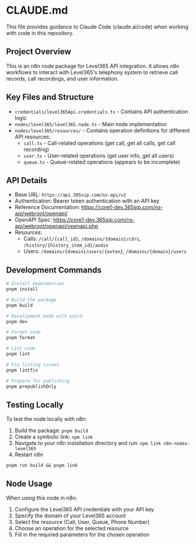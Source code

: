 # CLAUDE.md

This file provides guidance to Claude Code (claude.ai/code) when working with code in this repository.

## Project Overview

This is an n8n node package for Level365 API integration. It allows n8n workflows to interact with Level365's telephony system to retrieve call records, call recordings, and user information.

## Key Files and Structure

- `credentials/level365Api.credentials.ts` - Contains API authentication logic
- `nodes/level365/level365.node.ts` - Main node implementation
- `nodes/level365/resources/` - Contains operation definitions for different API resources:
  - `call.ts` - Call-related operations (get call, get all calls, get call recording)
  - `user.ts` - User-related operations (get user info, get all users)
  - `queue.ts` - Queue-related operations (appears to be incomplete)

## API Details

- Base URL: `https://api.365sip.com/ns-api/v2`
- Authentication: Bearer token authentication with an API key
- Reference Documentation: <https://core1-dev.365sip.com/ns-api/webroot/openapi/>
- OpenAPI Spec: <https://core1-dev.365sip.com/ns-api/webroot/openapi/openapi.php>
- Resources:
  - Calls: `/call/{call_id}`, `/domains/{domain}/cdrs`, `/history/{history_item_id}/audio`
  - Users: `/domains/{domain}/users/{exten}`, `/domains/{domain}/users`

## Development Commands

```bash
# Install dependencies
pnpm install

# Build the package
pnpm build

# Development mode with watch
pnpm dev

# Format code
pnpm format

# Lint code
pnpm lint

# Fix linting issues
pnpm lintfix

# Prepare for publishing
pnpm prepublishOnly
```

## Testing Locally

To test the node locally with n8n:

1. Build the package: `pnpm build`
2. Create a symbolic link: `npm link`
3. Navigate to your n8n installation directory and run: `npm link n8n-nodes-level365`
4. Restart n8n

`pnpm run build && pnpm link`

## Node Usage

When using this node in n8n:

1. Configure the Level365 API credentials with your API key
2. Specify the domain of your Level365 account
3. Select the resource (Call, User, Queue, Phone Number)
4. Choose an operation for the selected resource
5. Fill in the required parameters for the chosen operation

